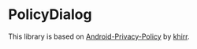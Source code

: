 # PolicyDialog
This library is based on [Android-Privacy-Policy](https://github.com/khirr/Android-Privacy-Policy) by [khirr](https://github.com/khirr).
